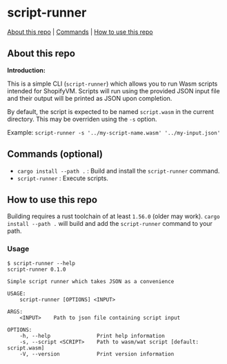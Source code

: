 # script-runner

[About this repo](#about-this-repo) |  [Commands](#commands-optional) | [How to use this repo](#how-to-use-this-repo)

## About this repo
**Introduction:**

This is a simple CLI (`script-runner`) which allows you to run Wasm
scripts intended for ShopifyVM. Scripts will run using
the provided JSON input file and their output will be printed as JSON
upon completion.

By default, the script is expected to be named `script.wasm` in the
current directory. This may be overriden using the `-s` option.

Example: `script-runner -s '../my-script-name.wasm' '../my-input.json'`

## Commands (optional)

* `cargo install --path .` : Build and install the `script-runner` command.
* `script-runner` : Execute scripts.

## How to use this repo

Building requires a rust toolchain of at least `1.56.0` (older may work). `cargo install --path .` will build
and add the `script-runner` command to your path.

### Usage
```
$ script-runner --help
script-runner 0.1.0

Simple script runner which takes JSON as a convenience

USAGE:
    script-runner [OPTIONS] <INPUT>

ARGS:
    <INPUT>    Path to json file containing script input

OPTIONS:
    -h, --help               Print help information
    -s, --script <SCRIPT>    Path to wasm/wat script [default: script.wasm]
    -V, --version            Print version information
```
